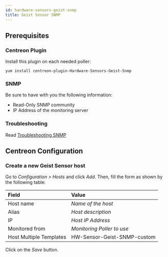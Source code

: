 ```yaml
---
id: hardware-sensors-geist-snmp
title: Geist Sensor SNMP
---
```


## Prerequisites

### Centreon Plugin

Install this plugin on each needed poller:

``` shell
yum install centreon-plugin-Hardware-Sensors-Geist-Snmp
```

### SNMP

Be sure to have with you the following information:

  - Read-Only SNMP community
  - IP Address of the monitoring server

### Troubleshooting

Read [Troubleshooting
SNMP](../tutorials/troubleshooting-plugins.md/#troubleshooting-snmp)

## Centreon Configuration

### Create a new Geist Sensor host

Go to *Configuration \> Hosts* and click *Add*. Then, fill the form as shown by
the following table:

| Field                   | Value                       |
| :---------------------- | :-------------------------- |
| Host name               | *Name of the host*          |
| Alias                   | *Host description*          |
| IP                      | *Host IP Address*           |
| Monitored from          | *Monitoring Poller to use*  |
| Host Multiple Templates | HW-Sensor-Geist-SNMP-custom |

Click on the *Save* button.
